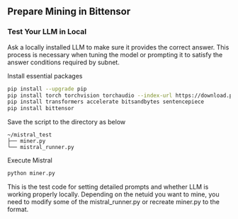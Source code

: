 ## Prepare Mining in Bittensor
### Test Your LLM in Local
Ask a locally installed LLM to make sure it provides the correct answer. This process is necessary when tuning the model or prompting it to satisfy the answer conditions required by subnet.


Install essential packages
``` bash
pip install --upgrade pip
pip install torch torchvision torchaudio --index-url https://download.pytorch.org/whl/cu121
pip install transformers accelerate bitsandbytes sentencepiece
pip install bittensor
```


Save the script to the directory as below
```
~/mistral_test
├── miner.py
└── mistral_runner.py
```

Execute Mistral
```bash
python miner.py
```

This is the test code for setting detailed prompts and whether LLM is working properly locally. Depending on the netuid you want to mine, you need to modify some of the mistral_runner.py or recreate miner.py to the format.
